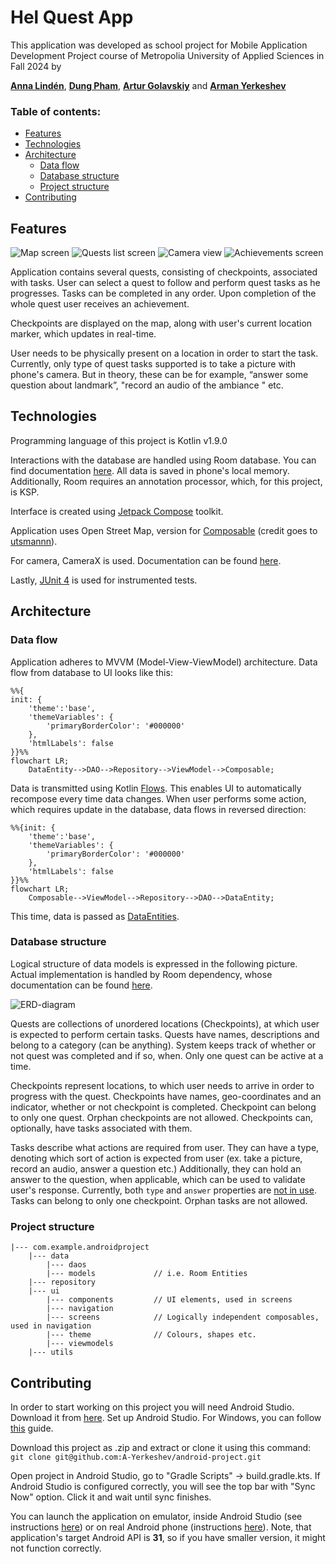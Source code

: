 # Hel Quest App
This application was developed as school project for Mobile Application Development Project course of Metropolia University of Applied Sciences in Fall 2024 by

[**Anna Lindén**](https://github.com/AnnaLinden), [**Dung Pham**](https://github.com/dungdpham), [**Artur Golavskiy**](https://github.com/arturgola) and [**Arman Yerkeshev**](https://github.com/A-Yerkeshev)

### Table of contents:
- [Features](#features)
- [Technologies](#technologies)
- [Architecture](#architecture)
  - [Data flow](#data-flow)
  - [Database structure](#database-structure)
  - [Project structure](#project-structure)
- [Contributing](#contributing)

## Features
![Map screen](https://github.com/A-Yerkeshev/android-project/blob/main/Documents/map-screen.png) ![Quests list screen](https://github.com/A-Yerkeshev/android-project/blob/main/Documents/quests-list-screen.png) ![Camera view](https://github.com/A-Yerkeshev/android-project/blob/main/Documents/camera-view.png) ![Achievements screen](https://github.com/A-Yerkeshev/android-project/blob/main/Documents/achievements-screen.png)

Application contains several quests, consisting of checkpoints, associated with tasks. User can select a quest to follow and perform quest tasks as he progresses. Tasks can be completed in any order. Upon completion of the whole quest  user receives an achievement.

Checkpoints are displayed on the map, along with user's current location marker, which updates in real-time.

User  needs  to  be  physically  present  on a location  in  order  to  start  the  task. Currently, only type of quest tasks supported is to take a picture with phone's camera. But in theory, these can be for  example,  “answer  some  question  about  landmark”, "record an audio of the ambiance " etc.
## Technologies
Programming language of this project is Kotlin v1.9.0

Interactions with the database are handled using Room database. You can find documentation [here](https://developer.android.com/jetpack/androidx/releases/room). All data is saved in phone's local memory. Additionally, Room requires an annotation processor, which, for this project, is KSP.

Interface is created using [Jetpack Compose](https://developer.android.com/compose) toolkit.

Application uses Open Street Map, version for [Composable](https://github.com/utsmannn/osm-android-compose) (credit goes to [utsmannn](https://github.com/utsmannn)).

For camera, CameraX is used. Documentation can be found [here](https://developer.android.com/media/camera/camerax).

Lastly, [JUnit 4](https://junit.org/junit4/) is used for instrumented tests.
## Architecture
### Data flow
Application adheres to MVVM (Model-View-ViewModel) architecture. Data flow from database to UI looks like this:

```mermaid
%%{
init: {
	'theme':'base',
	'themeVariables': {
		'primaryBorderColor': '#000000'
	},
	'htmlLabels': false
}}%%
flowchart LR;
    DataEntity-->DAO-->Repository-->ViewModel-->Composable;
```

Data is transmitted using Kotlin [Flows](https://developer.android.com/kotlin/flow). This enables UI to automatically recompose every time data changes.
When user performs some action, which requires update in the database, data flows in reversed direction:
```mermaid
%%{init: {
	'theme':'base',
	'themeVariables': {
		'primaryBorderColor': '#000000'
	},
	'htmlLabels': false
}}%%
flowchart LR;
    Composable-->ViewModel-->Repository-->DAO-->DataEntity;
```
This time, data is passed as [DataEntities](https://developer.android.com/training/data-storage/room/defining-data).
### Database structure
Logical structure of data models is expressed in the following picture. Actual implementation is handled by Room dependency, whose documentation can be found [here](https://developer.android.com/jetpack/androidx/releases/room).

![ERD-diagram](https://github.com/A-Yerkeshev/android-project/blob/main/Documents/Android-project-ERD.png)

Quests are collections of unordered locations (Checkpoints), at which user is expected to perform certain tasks. Quests have names, descriptions and belong to a category (can be anything). System keeps track of whether or not quest was completed and if so, when. Only one quest can be active at a time.

Checkpoints represent locations, to which user needs to arrive in order to progress with the quest. Checkpoints have names, geo-coordinates and an indicator, whether or not checkpoint is completed. Checkpoint can belong to only one quest. Orphan checkpoints are not allowed. Checkpoints can, optionally, have tasks associated with them.

Tasks describe what actions are required from user. They can have a type, denoting which sort of action is expected from user (ex. take a picture, record an audio, answer a question etc.) Additionally, they can hold an answer to the question, when applicable, which can be used to validate user's response. Currently, both `type` and `answer` properties are <ins>not in use</ins>. Tasks can belong to only one checkpoint. Orphan tasks are not allowed.
### Project structure
```
|--- com.example.androidproject
	|--- data
		|--- daos
		|--- models             // i.e. Room Entities
	|--- repository
	|--- ui
		|--- components         // UI elements, used in screens
		|--- navigation
		|--- screens            // Logically independent composables, used in navigation
		|--- theme              // Colours, shapes etc.
		|--- viewmodels
	|--- utils
```

## Contributing
In order to start working on this project you will need Android Studio. Download it from [here](https://developer.android.com/studio).
Set up Android Studio. For Windows, you can follow [this](https://www.geeksforgeeks.org/guide-to-install-and-set-up-android-studio/) guide.

Download this project as .zip and extract or clone it using this command:
`git clone git@github.com:A-Yerkeshev/android-project.git`

Open project in Android Studio, go to "Gradle Scripts" -> build.gradle.kts. If Android Studio is configured correctly, you will see the top bar with "Sync Now" option. Click it and wait until sync finishes.

You can launch the application on emulator, inside Android Studio (see instructions [here](https://developer.android.com/studio/run/emulator)) or on real Android phone (instructions [here](https://developer.android.com/codelabs/basic-android-kotlin-compose-connect-device#2)). Note, that application's target Android API is **31**, so if you have smaller version, it might not function correctly.